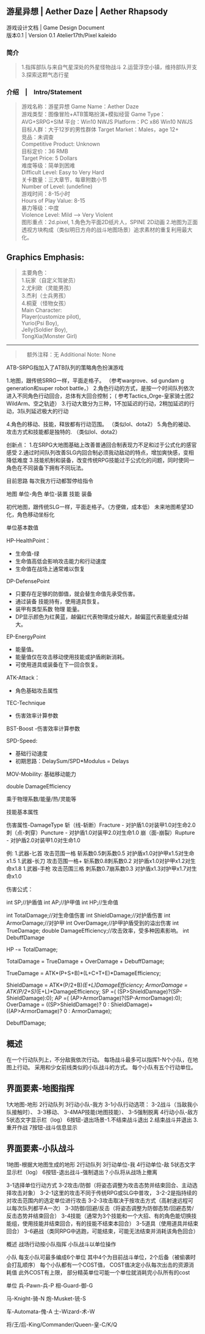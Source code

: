## 游星异想 | Aether Daze | Aether Rhapsody
游戏设计文档 | Game Design Document  
版本0.1 | Version 0.1
Atelier17th/Pixel kaleido

### 简介
> 1.指挥部队与来自气星深处的外星怪物战斗
> 2.运营浮空小镇，维持部队开支
> 3.探索这颗气态行星

### 介绍　|　Intro/Statement  
> 游戏名称：游星异想
Game Name：Aether Daze  
游戏类型：图像冒险+ATB策略扮演+模拟经营 
Game Type：AVG+SRPG+SIM
平台：Win10 NWJS
Platform：PC x86 Win10 NWJS 
目标人群：大于12岁的男性群体 
Target Market：Males，age 12+    
竞品：未调查  
Competitive Product: Unknown  
目标定价：36 RMB  
Target Price: 5 Dollars  
难度等级：简单到困难  
Difficult Level: Easy to Very Hard  
关卡数量：三大章节，每章附数小节  
Number of Level: (undefine)  
游戏时间：8-15小时  
Hours of Play Value: 8-15  
暴力等级：中度  
Violence Level: Mild --> Very Violent  
> 图形重点：2d.pixel,
> 1.角色为平面2D纸片人，SPINE 2D动画
> 2.地图为正面透视方块构成（类似明日方舟的战斗地图场景）追求素材的重复利用最大化。
>   
Graphics Emphasis:  
---
> 主要角色：  
1.玩家（自定义驾驶员）  
2.尤利欧（灵能男孩）   
3.杰利（士兵男孩）  
4.桐夏（怪物女孩）  
Main Character:   
Player(customize pilot),   
Yurio(Psi Boy),  
Jelly(Soldier Boy),  
TongXia(Monster Girl)  
---
>　额外注释：无
Additional Note: None

ATB-SRPG指加入了ATB队列的策略角色扮演游戏

1.地图，跟传统SRRG一样，平面走格子。
（参考wargrove、sd gundam g generation和super robot battle，）
2.角色行动的方式，是按一个时间队列依次进入不同角色行动回合，总体有大回合控制；
 ( 参考Tactics_Orge-皇家骑士团2 WildArm、空之轨迹）
3.行动大致分为三种，1不加延迟的行动，2稍加延迟的行动，3队列延迟极大的行动

4.角色的移动、技能，释放都有行动范围。
（类似lol、dota2）
5.角色的被动、攻击方式和技能都是独特的.
（类似lol、dota2）


创新点：
1.在SRPG大地图基础上改善普通回合制表现力不足和过于公式化的感官感受
2.通过时间队列改善SLG内回合制必须我动敌动的特点，增加爽快感，变相降低难度
3.技能机制和装备，改变传统RPG技能过于公式化的问题，同时使同一角色在不同装备下拥有不同玩法。

目前思路
每次我方行动都暂停给指令

地图
单位-角色
单位-装置
技能
装备

初代地图，跟传统SLG一样，平面走格子。（方便做，成本低）
未来地图希望3D化，角色移动坐标化

单位基本数值

HP-HealthPoint：
- 生命值-绿
- 生命值高低会影响攻击能力和行动速度
- 生命值在战场上通常难以恢复

DP-DefensePoint
- 只要存在足够的防御值，就会替生命值先承受伤害。
- 通过装备 技能持有，使用道具恢复。
- 装甲有类型系数 物理 能量。
- DP显示颜色为红黄蓝，越偏红代表物理成分越大，越偏蓝代表能量成分越大。

EP-EnergyPoint
- 能量值。
- 能量值仅在攻击移动使用技能或护盾刷新消耗。
- 可使用道具或装备在下一回合恢复。

ATK-Attack：
- 角色基础攻击属性

TEC-Technique
- 伤害效率计算参数


BST-Boost
-伤害效率计算参数


SPD-Speed:
- 基础行动速度
- 初期思路：DelaySum/SPD*Modulus = Delays

MOV-Mobility: 基础移动能力



<!-- ORDO:    传统RPG属性的命中暴抗成分将被统一成秩序值。
（此外，秩序值跟一些技能有关联性）
PERDITIO:传统RPG属性的暴击回避成分将被统一成混乱值。
（此外，混乱值跟一些技能有关联性） -->

<!-- //Dex 命中值
//AGL回避值
//Critical 暴击值
//Anti Critical 暴抗值 -->
double DamageEfficiency

乘于物理系数/能量/热/灵能等
<!-- ORDO：角色秩序能力
（例如：物理系ordo值高）    
PERDITIO：角色混乱能力
（例如：能量系perditio值高）
Re-ORDO类型
（例如：物防系reordo值高）
Re-PERDITIO类型
（例如：能防系reperditio值高） -->

技能基本属性

伤害属性-DamageType
斩（线-斩断）Fracture - 对护盾1.0对装甲1.0对生命2.0
刺（点-刺穿）Puncture - 对护盾1.0对装甲2.0对生命1.0
崩（面-崩裂）Rupture  - 对护盾2.0对装甲1.0对生命1.0

例:
1.武器-匕首 攻击范围一格 斩系数0.5刺系数0.5 对护盾x1.0对护甲x1.5对生命x1.5
1.武器-长刀 攻击范围一格+ 斩系数0.8刺系数0.2 对护盾x1.0对护甲x1.2对生命x1.8
1.武器-手枪 攻击范围三格 刺系数0.7崩系数0.3 对护盾x1.3对护甲x1.7对生命x1.0
<!-- 属性系数-DamageModulus（0.0-2.0）
分5个等级。
Thermal    热系数（炙热寒冰）——无视一半护甲，依次对护甲和生命造成损伤。同时可赋予持续伤害debuff。存在护甲时，debuff真伤比例低。
正值为提供一个过热的debuff，可叠加，层数越高，debuff伤害量越高，每次伤害消耗一层。
负值为提供一个冰冻的debuff，可累计，叠5层，降低敌人行动速度，回避率。

Electron    电系数（电子微观）——无视一半护甲，依次对护盾和生命造成损伤。同时赋予伤害debuff。存在护盾时，debuff真伤比例低。
正值为提供一个过载的debuff，叠满封锁敌人技能。
负值为提供一个削弱的debuff，根据层数降低敌人伤害效率。

Light         光系数（电磁辐射）——无视护甲，同时对护盾和生命造成损伤。
正值为提高集束攻击距离和降低衰减量。
负值为提高辐射攻击范围和降低衰减量。

Cosmos    暗系数（引力空间）——无视护盾、同时对护甲和生命造成损伤。
正值为空间压缩，使处于该格的单位可移动距离减少。
负值为空间扩张，使处于该格的单位受到的伤害增加。 -->

伤害公式：

int    SP;//护盾值
int    AP;//护甲值
int    HP;//生命值

int    TotalDamage;//对生命值伤害
int    ShieldDamage;//对护盾伤害
int    ArmorDamage;//对护甲
int    OverDamage;//护甲护盾受到的溢出伤害
int    TrueDamage;
double DamageEfficiency;//攻击效率，受多种因素影响。
int    DebuffDamage

HP -= TotalDamage;

TotalDamage =    TrueDamage    +    OverDamage + DebuffDamage;

TrueDamage =    ATK*(P+S+B)*(L+C+T+E)*DamageEfficiency;

ShieldDamage = ATK*(P/2+B)*(E+L)*DamageEfficiency;
ArmorDamage = ATK*(P/2+S)*(E+L)*DamageEfficiency;
SP =(    (SP>ShieldDamage)?(SP-ShieldDamage):0);
AP =(    (AP>ArmorDamage)?(SP-ArmorDamage):0);
OverDamage =    ((SP>ShieldDamage)? 0 : ShieldDamage)+((AP>ArmorDamage)? 0 : ArmorDamage);

DebuffDamage;

概述
---------------------------
在一个行动队列上，不分敌我依次行动。
每场战斗最多可以指挥1-N个小队，在地图上行动。
采用和少女前线类似的小队战斗的方式。
每个小队有五个行动单位。

界面要素-地图指挥
----------------------------
1大地图-地形
2行动队列
3行动小队-我方
3-1小队行动选项：
3-2战斗（当敌我小队接触时）、
3-3移动、
3-4MAP技能(地图技能）、
3-5强制脱离
4行动小队-敌方
5状态文字显示栏（log）
6按钮-退出场景-1.不结束战斗退出 2.结束战斗并退出 3.重开作战
7按钮-战斗信息显示

界面要素-小队战斗
----------------------------
1地图-根据大地图生成的地形
2行动队列
3行动单位-我
4行动单位-敌
5状态文字显示栏（log）
6按钮-退出战斗-强制退出？小队将从战场上撤离

3-1选择单位行动方式
3-2攻击/防御（将姿态调整为攻击态势并结束回合、主动选择攻击对象）
3-2-1这里的攻击不同于传统RPG或SLG中普攻，
3-2-2是指持续的对攻击范围内的选定单位进行攻击
3-2-3攻击取决于按攻击方式（高射速远程可以每次队列都平A一次）
3-3防御/回避/反击（将姿态调整为防御态势/回避态势/反击态势并结束回合）
3-4技能（通常为3个技能和一个大招、有的角色能切换技能组，使用技能并结束回合，有的技能不结束本回合）
3-5道具（使用道具并结束回合）
3-6避战（类同RPG中逃跑，可能结束，可能无法结束并消耗该角色回合）

概述
战场行动按小队指挥
小队战斗以单位操作

小队
每支小队可最多编成6个单位
其中4个为目前战斗单位，2个后备（被偷袭时会打乱顺序）
每个小队都有一个COST值，
COST值决定小队每次出击的资源消耗值
此外COST有上限，
部分精英单位可能一个单位就消耗完小队所有的cost

单位
兵-Pawn-兵-P
相-Guard-御-G

马-Knight-骑-N
炮-Musket-铳-S

车-Automata-傀-A
士-Wizard-术-W

将/王/后-King/Commander/Queen-皇-C/K/Q





